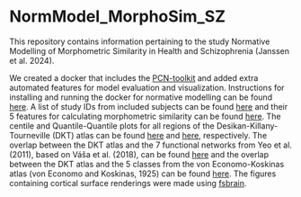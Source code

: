 # NormModel_MorphoSim_SZ


This repository contains information pertaining to the study Normative Modelling of Morphometric Similarity in Health and Schizophrenia (Janssen et al. 2024).

We created a docker that includes the [PCN-toolkit](https://pcntoolkit.readthedocs.io/en/latest/) and added extra automated features for model evaluation and visualization. Instructions for installing and running the docker for normative modelling can be found [here](https://github.com/iamjoostjanssen/NormModel_MorphoSim_SZ/blob/main/Docker_and_ReferenceModelling.txt).
A list of study IDs from included subjects can be found [here](https://github.com/iamjoostjanssen/NormModel_MorphoSim_SZ/blob/main/Included_subjects_IDs.csv) and their 5 features for calculating morphometric similarity can be found [here](https://github.com/iamjoostjanssen/RefModel_MorphoSim_SZ/blob/main/Included_subjects_5_features_10_publicdatasets.csv). The centile and Quantile-Quantile plots for all regions of the Desikan-Killany-Tourneville (DKT) atlas can be found [here](https://github.com/iamjoostjanssen/NormModel_MorphoSim_SZ/tree/main/NormativeModels) and [here](https://github.com/iamjoostjanssen/NormModel_MorphoSim_SZ/tree/main/Q-Q%20plots), respectively. The overlap between the DKT atlas and the 7 functional networks from Yeo et al. (2011), based on Váša et al. (2018), can be found [here](https://github.com/iamjoostjanssen/NormModel_MorphoSim_SZ/blob/main/yeo_dkt_overlap.csv) and the overlap between the DKT atlas and the 5 classes from the von Economo-Koskinas atlas (von Economo and Koskinas, 1925) can be found [here](https://github.com/iamjoostjanssen/NormModel_MorphoSim_SZ/blob/main/voneconomo_dkt_overlap.csv). The figures containing cortical surface renderings were made using [fsbrain](https://cran.r-project.org/web/packages/fsbrain/vignettes/fsbrain.html). 

